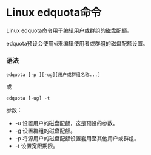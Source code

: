 # Linux edquota命令

Linux edquota命令用于编辑用户或群组的磁盘配额。

edquota预设会使用vi来编辑使用者或群组的磁盘配额设置。

### 语法

    edquota [-p ][-ug][用户或群组名称...]

或

    edquota [-ug] -t

参数：

- -u   设置用户的磁盘配额，这是预设的参数。
- -g   设置群组的磁盘配额。
- -p   将源用户的磁盘配额设置套用至其他用户或群组。
- -t   设置宽限期限。